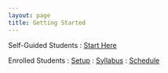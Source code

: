 ```yaml
---
layout: page
title: Getting Started
---
```


Self-Guided Students
: <a href="{{ site.baseurl}}/START-for-self-guided-students">
  <i class="fa fa-play-circle fa-fw"></i> Start Here</a>

Enrolled Students
: <a href="{{ site.baseurl}}/computer-setup">
  <i class="fa fa-download fa-fw"></i> Setup</a>
: <a href="{{ site.baseurl}}/syllabus">
  <i class="fa fa-file-text-o fa-fw"></i> Syllabus</a>
: <a href="{{ site.baseurl}}/schedule">
  <i class="fa fa-calendar fa-fw"></i> Schedule</a>
